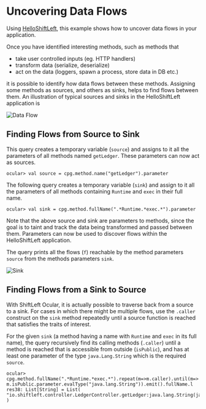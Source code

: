 # Uncovering Data Flows

Using [HelloShiftLeft](../../introduction/helloshiftleft.md), this example shows 
how to uncover data flows in your application. 

Once you have identified interesting methods, such as methods that 
* take user controlled inputs (eg. HTTP handlers)
* transform data (serialize, deserialize) 
* act on the data (loggers, spawn a process, store data in DB etc.)

it is possible to identify how data flows between these methods. Assigning some methods as sources, and others as sinks, helps to find flows between them. An illustration of typical sources and sinks in the HelloShiftLeft application is

![Data Flow](img/data-flow.jpg)

## Finding Flows from Source to Sink

This query creates a temporary variable (`source`) and assigns to it all the parameters of all methods
named `getLedger`. These parameters can now act as sources.

```
ocular> val source = cpg.method.name("getLedger").parameter
```

The following query creates a temporary variable (`sink`) and assign to it all the parameters of all methods containing `Runtime` and `exec` in their full name.

```
ocular> val sink = cpg.method.fullName(".*Runtime.*exec.*").parameter
```

Note that the above source and sink are parameters to methods, since the goal is to taint and track the data being transformed and passed between them. Parameters can now be used to discover flows within the HelloShiftLeft application.

The query prints all the flows (`f`) reachable by the method parameters `source` from the methods parameters `sink`.

![Sink](img/sink.jpg)

## Finding Flows from a Sink to Source

With ShiftLeft Ocular, it is actually possible to traverse back from a source to a sink. For cases in which there might be multiple flows, use the `.caller` construct on the `sink` method repeatedly until a source function is reached that satisfies the traits of interest.

For the given `sink` (a method having a name with `Runtime` and `exec` in its full name), the query recursively find its calling methods (`.caller`) until a method is reached that is accessible from outside (`isPublic`), and has at least one parameter of the type `java.Lang.String` which is the required `source`.

```
ocular> cpg.method.fullName(".*Runtime.*exec.*").repeat(m=>m.caller).until(m=> m.isPublic.parameter.evalType("java.lang.String")).emit().fullName.l
res38: List[String] = List( "io.shiftleft.controller.LedgerController.getLedger:java.lang.String(java.lang.Long)"
)
```
